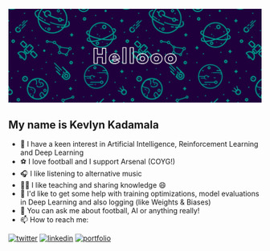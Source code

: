 ![# Helloooo 👋](https://github.com/kad99kev/kad99kev/blob/master/assets/hellospacey.jpg)

My name is Kevlyn Kadamala
-

- 🔭  I have a keen interest in Artificial Intelligence, Reinforcement Learning and Deep Learning
- ⚽️  I love football and I support Arsenal (COYG!)
- 🎧  I like listening to alternative music
- 👨‍🏫 I like teaching and sharing knowledge 😄
- 🤔  I'd like to get some help with training optimizations, model evaluations in Deep Learning and also logging (like Weights & Biases)
- 💬  You can ask me about football, AI or anything really!
- 📫  How to reach me:

[1]: https://twitter.com/kad99kev
[2]: https://www.linkedin.com/in/kevlyn-kadamala/
[3]: https://kad99kev.github.io

 [![twitter](https://img.icons8.com/bubbles/50/000000/twitter.png)][1]
 [![linkedin](https://img.icons8.com/bubbles/50/000000/linkedin.png)][2]
 [![portfolio](https://img.icons8.com/bubbles/50/000000/link.png)][3]
